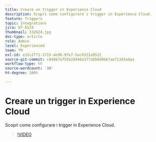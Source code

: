 ```yaml
---
title: Creare un trigger in Experience Cloud
description: Scopri come configurare i trigger in Experience Cloud.
feature: Triggers
topic: Integrations
jira: KT-6524
thumbnail: 332624.jpg
doc-type: article
role: Admin
level: Experienced
team: TM
exl-id: e32c2f71-1715-4e96-9fe7-5ac9321a9522
source-git-commit: c84867ef59a10448a377a959d0b67ae71343a4aa
workflow-type: ht
source-wordcount: '30'
ht-degree: 100%

---
```


# Creare un trigger in Experience Cloud

Scopri come configurare i trigger in Experience Cloud.

>[!VIDEO](https://video.tv.adobe.com/v/332624?quality=12&learn=on)
